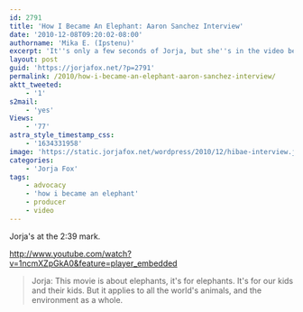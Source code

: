```yaml
---
id: 2791
title: 'How I Became An Elephant: Aaron Sanchez Interview'
date: '2010-12-08T09:20:02-08:00'
authorname: 'Mika E. (Ipstenu)'
excerpt: 'It''s only a few seconds of Jorja, but she''s in the video being interviewed.'
layout: post
guid: 'https://jorjafox.net/?p=2791'
permalink: /2010/how-i-became-an-elephant-aaron-sanchez-interview/
aktt_tweeted:
    - '1'
s2mail:
    - 'yes'
Views:
    - '77'
astra_style_timestamp_css:
    - '1634331958'
image: 'https://static.jorjafox.net/wordpress/2010/12/hibae-interview.jpg'
categories:
    - 'Jorja Fox'
tags:
    - advocacy
    - 'how i became an elephant'
    - producer
    - video
---
```


Jorja's at the 2:39 mark.

http://www.youtube.com/watch?v=1ncmXZpGkA0&feature=player_embedded

<blockquote>Jorja: This movie is about elephants, it's for elephants.  It's for our kids and their kids.  But it applies to all the world's animals, and the environment as a whole.</blockquote>
